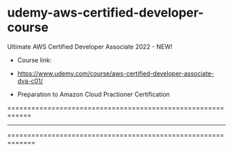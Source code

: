 # udemy-aws-certified-developer-course
Ultimate AWS Certified Developer Associate 2022 - NEW!

* Course link:
- https://www.udemy.com/course/aws-certified-developer-associate-dva-c01/

* Preparation to Amazon Cloud Practioner Certification

============================================================


******************************************

=============================================================
